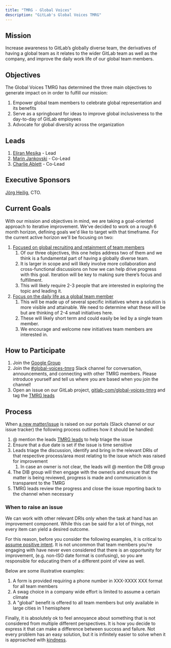 ```yaml
---
title: "TMRG - Global Voices"
description: "GitLab's Global Voices TMRG"
---
```


## Mission

Increase awareness to GitLab’s globally diverse team, the derivatives of having a global team as it relates to the wider GitLab team as well as the company, and improve the daily work life of our global team members.

## Objectives

The Global Voices TMRG has determined the three main objectives to generate impact on in order to fulfill our mission:

1. Empower global team members to celebrate global representation and its benefits
1. Serve as a springboard for ideas to improve global inclusiveness to the day-to-day of GitLab employees
1. Advocate for global diversity across the organization

## Leads

1. [Eliran Mesika](https://gitlab.com/eliran.mesika) - Lead
1. [Marin Jankovski](https://gitlab.com/marin) - Co-Lead
1. [Charlie Ablett](https://gitlab.com/cablett) - Co-Lead

## Executive Sponsors

[Jörg Heilig](https://gitlab.com/joergheilig), CTO.

## Current Goals

With our mission and objectives in mind, we are taking a goal-oriented approach to iterative improvement. We've decided to work on a rough 6 month horizon, defining goals we'd like to target with that timeframe. For the current active horizon we'll be focusing on two:

1. [Focused on global recruiting and retainment of team members](https://gitlab.com/groups/gitlab-com/-/epics/1939)
   1. Of our three objectives, this one helps address two of them and we think is a fundamental part of having a globally diverse team.
   1. It is larger in scope and will likely involve more collaboration and cross-functional discussions on how we can help drive progress with this goal. Iteration will be key to making sure there’s focus and fulfillment.
   1. This will likely require 2-3 people that are interested in exploring the topic and leading it.
1. [Focus on the daily life as a global team member](https://gitlab.com/groups/gitlab-com/-/epics/1943)
   1. This will be made up of several specific initiatives where a solution is more visible and attainable. We need to determine what these will be but are thinking of 2-4 small initiatives here.
   1. These will likely short term and could easily be led by a single team member.
   1. We encourage and welcome new initiatives team members are interested in.

## How to Participate

1. Join the [Google Group](https://groups.google.com/a/gitlab.com/g/globalvoices/)
1. Join the [#global-voices-tmrg](https://gitlab.slack.com/archives/C03UHGX4F1P) Slack channel for conversation, announcements, and connecting with other TMRG members. Please introduce yourself and tell us where you are based when you join the channel!
1. Open an issue on our GitLab project, [gitlab-com/global-voices-tmrg](https://gitlab.com/gitlab-com/global-voices-tmrg) and tag the [TMRG leads](#leads)

## Process

When [a new matter/issue](https://gitlab.com/gitlab-com/global-voices-tmrg) is raised on our portals (Slack channel or our issue tracker) the following process outlines how it should be handled:

1. @ mention the leads [TMRG leads](#leads) to help triage the issue
1. Ensure that a due date is set if the issue is time sensitive
1. Leads triage the discussion, identify and bring in the relevant DRIs of that respective process/area most relating to the issue which was raised for improvement
   1. In case an owner is not clear, the leads will @ mention the DIB group
1. The DIB group will then engage with the owner/s and ensure that the matter is being reviewed, progress is made and communication is transparent to the TMRG
1. TMRG leads review the progress and close the issue reporting back to the channel when necessary

### When to raise an issue

We can work with other relevant DRIs only when the task at hand has an improvement component. While this can be said for a lot of things, not every item can yield a desired outcome.

For this reason, before you consider the following examples, it is critical to [assume positive intent](/handbook/values/#assume-positive-intent). It is not uncommon that team members you're engaging with have never even considered that there is an opportunity for improvement, (e.g. non-ISO date format is confusing), so you are responsible for educating them of a different point of view as well.

Below are some illustrative examples:

1. A form is provided requiring a phone number in XXX-XXXX XXX format for all team members
1. A swag choice in a company wide effort is limited to assume a certain climate
1. A "global" benefit is offered to all team members but only available in large cities in 1 hemisphere

Finally, it is absolutely ok to feel annoyance about something that is not considered from multiple different perspectives. It is how you decide to express it that can make a difference between success and failure. Not every problem has an easy solution, but it is infinitely easier to solve when it is approached with [kindness](/handbook/values/#kindness).
